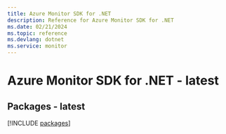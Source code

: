 ```yaml
---
title: Azure Monitor SDK for .NET
description: Reference for Azure Monitor SDK for .NET
ms.date: 02/21/2024
ms.topic: reference
ms.devlang: dotnet
ms.service: monitor
---
```

# Azure Monitor SDK for .NET - latest
## Packages - latest
[!INCLUDE [packages](monitor-index.md)]